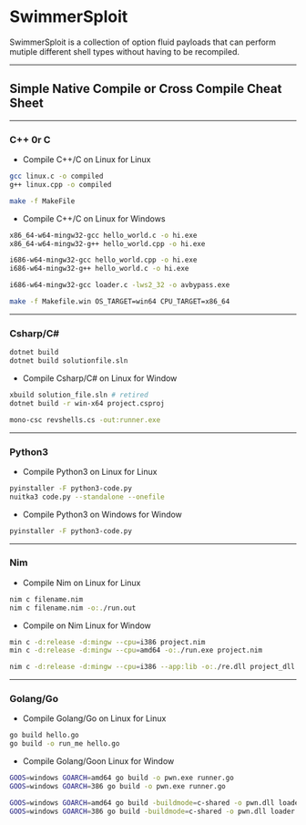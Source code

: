# SwimmerSploit
SwimmerSploit is a collection of option fluid payloads that can perform mutiple different shell types without having to be recompiled.

---

## Simple Native Compile or Cross Compile Cheat Sheet

---

### C++ 0r C

* Compile C++/C on Linux for Linux

```bash
gcc linux.c -o compiled
g++ linux.cpp -o compiled

make -f MakeFile
```

* Compile C++/C on Linux for Windows

```bash
x86_64-w64-mingw32-gcc hello_world.c -o hi.exe
x86_64-w64-mingw32-g++ hello_world.cpp -o hi.exe

i686-w64-mingw32-gcc hello_world.cpp -o hi.exe
i686-w64-mingw32-g++ hello_world.c -o hi.exe

i686-w64-mingw32-gcc loader.c -lws2_32 -o avbypass.exe

make -f Makefile.win OS_TARGET=win64 CPU_TARGET=x86_64
```

---

### Csharp/C#

```bash
dotnet build
dotnet build solutionfile.sln
```

* Compile Csharp/C# on Linux for Window

```bash
xbuild solution_file.sln # retired
dotnet build -r win-x64 project.csproj

mono-csc revshells.cs -out:runner.exe 
```

---

### Python3

* Compile Python3 on Linux for Linux

```bash
pyinstaller -F python3-code.py
nuitka3 code.py --standalone --onefile 
```

* Compile Python3 on Windows for Window

```bash
pyinstaller -F python3-code.py
```

---

### Nim

* Compile Nim on Linux for Linux

```bash
nim c filename.nim
nim c filename.nim -o:./run.out
```

* Compile on Nim Linux for Window

```bash
min c -d:release -d:mingw --cpu=i386 project.nim 
min c -d:release -d:mingw --cpu=amd64 -o:./run.exe project.nim

nim c -d:release -d:mingw --cpu=i386 --app:lib -o:./re.dll project_dll.nim
```

---

### Golang/Go

* Compile Golang/Go on Linux for Linux

```bash
go build hello.go
go build -o run_me hello.go
```

* Compile Golang/Goon Linux for Window

```bash
GOOS=windows GOARCH=amd64 go build -o pwn.exe runner.go
GOOS=windows GOARCH=386 go build -o pwn.exe runner.go

GOOS=windows GOARCH=amd64 go build -buildmode=c-shared -o pwn.dll loader.go
GOOS=windows GOARCH=386 go build -buildmode=c-shared -o pwn.dll loader.go
```
